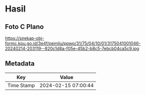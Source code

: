 # Hasil

## Foto C Plano

https://sirekap-obj-formc.kpu.go.id/3e4f/pemilu/ppwp/31/75/04/10/01/3175041001046-20240214-203119--820c1d8a-f05e-45b2-b8c5-7ebcb04ca5c9.jpg


## Metadata

| Key        | Value               |
| ---------- | ------------------- |
| Time Stamp | 2024-02-15 07:00:44 |




